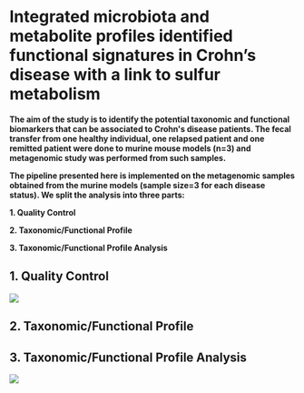 <h1> Integrated microbiota and metabolite profiles identified functional signatures in Crohn’s disease with a link to sulfur metabolism </h1>

<b>     The aim of the study is to identify the potential taxonomic and functional biomarkers that can be associated to Crohn's disease patients. The fecal transfer from one healthy individual, one relapsed patient and one remitted patient were done to murine mouse models (n=3) and metagenomic study was performed from such samples.<p>
        The pipeline presented here is implemented on the metagenomic samples obtained from the murine models (sample size=3 for each disease status). We split the analysis into three parts: <p>
        1. Quality Control <p>
        2. Taxonomic/Functional Profile <p>
        3. Taxonomic/Functional Profile Analysis <p>
        
 <h2> 1. Quality Control </h2>
<img src="https://github.com/abilashdurairaj/Amira-et-al.-2019/tree/master/pictures/QC_pipelinev3.PNG" width: "40%" height: "30%">
 <h2> 2. Taxonomic/Functional Profile </h2>
  <h2> 3. Taxonomic/Functional Profile Analysis </h2>
  <img src="https://github.com/abilashdurairaj/Amira-et-al.-2019/blob/master/pictures/outline_analysis.PNG" width: "40%" height: "30%">
 
</b>
        
